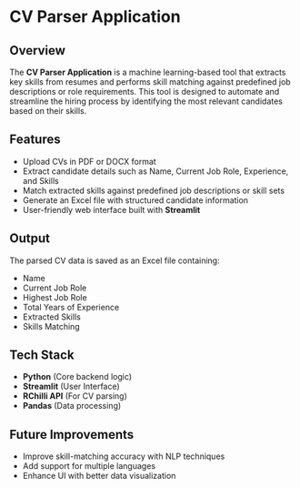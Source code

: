 # CV Parser Application

## Overview
The **CV Parser Application** is a machine learning-based tool that extracts key skills from resumes and performs skill matching against predefined job descriptions or role requirements. This tool is designed to automate and streamline the hiring process by identifying the most relevant candidates based on their skills.

## Features
- Upload CVs in PDF or DOCX format
- Extract candidate details such as Name, Current Job Role, Experience, and Skills
- Match extracted skills against predefined job descriptions or skill sets
- Generate an Excel file with structured candidate information
- User-friendly web interface built with **Streamlit**


## Output
The parsed CV data is saved as an Excel file containing:
- Name
- Current Job Role
- Highest Job Role
- Total Years of Experience
- Extracted Skills
- Skills Matching 

## Tech Stack
- **Python** (Core backend logic)
- **Streamlit** (User Interface)
- **RChilli API** (For CV parsing)
- **Pandas** (Data processing)


## Future Improvements
- Improve skill-matching accuracy with NLP techniques
- Add support for multiple languages
- Enhance UI with better data visualization



